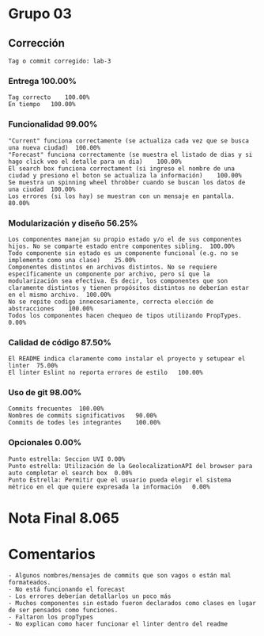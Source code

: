 # Grupo 03		
## Corrección		
	Tag o commit corregido:	lab-3
		
### Entrega		100.00%
	Tag correcto	100.00%
	En tiempo	100.00%
### Funcionalidad		99.00%
	"Current" funciona correctamente (se actualiza cada vez que se busca una nueva ciudad)	100.00%
	"Forecast" funciona correctamente (se muestra el listado de dias y si hago click veo el detalle para un dia)	100.00%
	El search box funciona correctament (si ingreso el nombre de una ciudad y presiono el boton se actualiza la información)	100.00%
	Se muestra un spinning wheel throbber cuando se buscan los datos de una ciudad	100.00%
	Los errores (si los hay) se muestran con un mensaje en pantalla. 	80.00%
### Modularización y diseño		56.25%
	Los componentes manejan su propio estado y/o el de sus componentes hijos. No se comparte estado entre componentes sibling.	100.00%
	Todo componente sin estado es un componente funcional (e.g. no se implementa como una clase)	25.00%
	Componentes distintos en archivos distintos. No se requiere específicamente un componente por archivo, pero sí que la modularización sea efectiva. Es decir, los componentes que son claramente distintos y tienen propósitos distintos no deberían estar en el mismo archivo. 	100.00%
	No se repite codigo innecesariamente, correcta elección de abstracciones	100.00%
	Todos los componentes hacen chequeo de tipos utilizando PropTypes.	0.00%
### Calidad de código		87.50%
	El README indica claramente como instalar el proyecto y setupear el linter	75.00%
	El linter Eslint no reporta errores de estilo	100.00%
### Uso de git		98.00%
	Commits frecuentes	100.00%
	Nombres de commits significativos	90.00%
	Commits de todes les integrantes	100.00%
### Opcionales		0.00%
	Punto estrella: Seccion UVI	0.00%
	Punto estrella: Utilización de la GeolocalizationAPI del browser para auto completar el search box	0.00%
	Punto Estrella: Permitir que el usuario pueda elegir el sistema métrico en el que quiere expresada la información	0.00%
		
# Nota Final		8.065
		
		
# Comentarios		
		
	- Algunos nombres/mensajes de commits que son vagos o están mal formateados.	
	- No está funcionando el forecast	
	- Los errores deberían detallarlos un poco más	
	- Muchos componentes sin estado fueron declarados como clases en lugar de ser pensados como funciones.	
	- Faltaron los propTypes	
	- No explican como hacer funcionar el linter dentro del readme	
